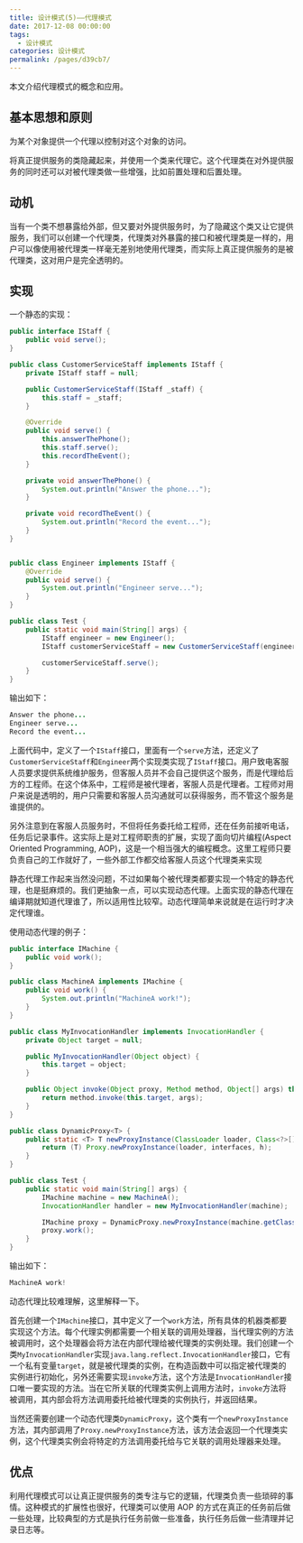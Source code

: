 ```yaml
---
title: 设计模式(5)——代理模式
date: 2017-12-08 00:00:00
tags: 
  - 设计模式
categories: 设计模式
permalink: /pages/d39cb7/
---
```


本文介绍代理模式的概念和应用。

<!--more-->

## 基本思想和原则

为某个对象提供一个代理以控制对这个对象的访问。

将真正提供服务的类隐藏起来，并使用一个类来代理它。这个代理类在对外提供服务的同时还可以对被代理类做一些增强，比如前置处理和后置处理。

## 动机

当有一个类不想暴露给外部，但又要对外提供服务时，为了隐藏这个类又让它提供服务，我们可以创建一个代理类，代理类对外暴露的接口和被代理类是一样的，用户可以像使用被代理类一样毫无差别地使用代理类，而实际上真正提供服务的是被代理类，这对用户是完全透明的。

## 实现

一个静态的实现：

```Java
public interface IStaff {
    public void serve();
}

public class CustomerServiceStaff implements IStaff {
    private IStaff staff = null;

    public CustomerServiceStaff(IStaff _staff) {
        this.staff = _staff;
    }

    @Override
    public void serve() {
        this.answerThePhone();
        this.staff.serve();
        this.recordTheEvent();
    }

    private void answerThePhone() {
        System.out.println("Answer the phone...");
    }

    private void recordTheEvent() {
        System.out.println("Record the event...");
    }
}


public class Engineer implements IStaff {
    @Override
    public void serve() {
        System.out.println("Engineer serve...");
    }
}

public class Test {
    public static void main(String[] args) {
        IStaff engineer = new Engineer();
        IStaff customerServiceStaff = new CustomerServiceStaff(engineer);

        customerServiceStaff.serve();
    }
}
```

输出如下：

```Java
Answer the phone...
Engineer serve...
Record the event...
```

上面代码中，定义了一个`IStaff`接口，里面有一个`serve`方法，还定义了`CustomerServiceStaff`和`Engineer`两个实现类实现了`IStaff`接口。用户致电客服人员要求提供系统维护服务，但客服人员并不会自己提供这个服务，而是代理给后方的工程师。在这个体系中，工程师是被代理者，客服人员是代理者。工程师对用户来说是透明的，用户只需要和客服人员沟通就可以获得服务，而不管这个服务是谁提供的。

另外注意到在客服人员服务时，不但将任务委托给工程师，还在任务前接听电话，任务后记录事件。这实际上是对工程师职责的扩展，实现了面向切片编程(Aspect Oriented Programming, AOP)，这是一个相当强大的编程概念。这里工程师只要负责自己的工作就好了，一些外部工作都交给客服人员这个代理类来实现

静态代理工作起来当然没问题，不过如果每个被代理类都要实现一个特定的静态代理，也是挺麻烦的。我们更抽象一点，可以实现动态代理。上面实现的静态代理在编译期就知道代理谁了，所以适用性比较窄。动态代理简单来说就是在运行时才决定代理谁。

使用动态代理的例子：

```Java
public interface IMachine {
    public void work();
}

public class MachineA implements IMachine {
    public void work() {
        System.out.println("MachineA work!");
    }
}

public class MyInvocationHandler implements InvocationHandler {
    private Object target = null;

    public MyInvocationHandler(Object object) {
        this.target = object;
    }

    public Object invoke(Object proxy, Method method, Object[] args) throws Throwable {
        return method.invoke(this.target, args);
    }
}

public class DynamicProxy<T> {
    public static <T> T newProxyInstance(ClassLoader loader, Class<?>[] interfaces, InvocationHandler h) {
        return (T) Proxy.newProxyInstance(loader, interfaces, h);
    }
}

public class Test {
    public static void main(String[] args) {
        IMachine machine = new MachineA();
        InvocationHandler handler = new MyInvocationHandler(machine);

        IMachine proxy = DynamicProxy.newProxyInstance(machine.getClass().getClassLoader(), machine.getClass().getInterfaces(), handler);
        proxy.work();
    }
}
```

输出如下：

```Java
MachineA work!
```

动态代理比较难理解，这里解释一下。

首先创建一个`IMachine`接口，其中定义了一个`work`方法，所有具体的机器类都要实现这个方法。每个代理实例都需要一个相关联的调用处理器，当代理实例的方法被调用时，这个处理器会将方法在内部代理给被代理类的实例处理。我们创建一个类`MyInvocationHandler`实现`java.lang.reflect.InvocationHandler`接口，它有一个私有变量`target`，就是被代理类的实例，在构造函数中可以指定被代理类的实例进行初始化，另外还需要实现`invoke`方法，这个方法是`InvocationHandler`接口唯一要实现的方法。当在它所关联的代理类实例上调用方法时，`invoke`方法将被调用，其内部会将方法调用委托给被代理类的实例执行，并返回结果。

当然还需要创建一个动态代理类`DynamicProxy`，这个类有一个`newProxyInstance`方法，其内部调用了`Proxy.newProxyInstance`方法，该方法会返回一个代理类实例，这个代理类实例会将特定的方法调用委托给与它关联的调用处理器来处理。

## 优点

利用代理模式可以让真正提供服务的类专注与它的逻辑，代理类负责一些琐碎的事情。这种模式的扩展性也很好，代理类可以使用 AOP 的方式在真正的任务前后做一些处理，比较典型的方式是执行任务前做一些准备，执行任务后做一些清理并记录日志等。
